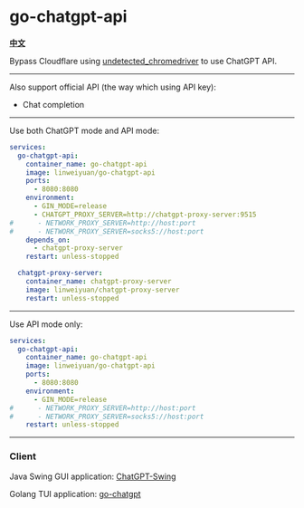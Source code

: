 # go-chatgpt-api

**[中文](https://linweiyuan.github.io//2023/03/14/%E4%B8%80%E7%A7%8D%E5%8F%96%E5%B7%A7%E7%9A%84%E6%96%B9%E5%BC%8F%E7%BB%95%E8%BF%87Cloudflare-v2%E9%AA%8C%E8%AF%81.html)**

Bypass Cloudflare using [undetected_chromedriver](https://github.com/ultrafunkamsterdam/undetected-chromedriver) to use ChatGPT API.

---

Also support official API (the way which using API key):

- Chat completion

---

Use both ChatGPT mode and API mode:

```yaml
services:
  go-chatgpt-api:
    container_name: go-chatgpt-api
    image: linweiyuan/go-chatgpt-api
    ports:
      - 8080:8080
    environment:
      - GIN_MODE=release
      - CHATGPT_PROXY_SERVER=http://chatgpt-proxy-server:9515
#      - NETWORK_PROXY_SERVER=http://host:port
#      - NETWORK_PROXY_SERVER=socks5://host:port
    depends_on:
      - chatgpt-proxy-server
    restart: unless-stopped

  chatgpt-proxy-server:
    container_name: chatgpt-proxy-server
    image: linweiyuan/chatgpt-proxy-server
    restart: unless-stopped
```
---

Use API mode only:

```yaml
services:
  go-chatgpt-api:
    container_name: go-chatgpt-api
    image: linweiyuan/go-chatgpt-api
    ports:
      - 8080:8080
    environment:
      - GIN_MODE=release
#      - NETWORK_PROXY_SERVER=http://host:port
#      - NETWORK_PROXY_SERVER=socks5://host:port
    restart: unless-stopped
```
---

### Client

Java Swing GUI application: [ChatGPT-Swing](https://github.com/linweiyuan/ChatGPT-Swing)

Golang TUI application: [go-chatgpt](https://github.com/linweiyuan/go-chatgpt)